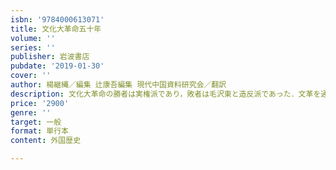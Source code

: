 ```yaml
---
isbn: '9784000613071'
title: 文化大革命五十年
volume: ''
series: ''
publisher: 岩波書店
pubdate: '2019-01-30'
cover: ''
author: 楊継縄／編集 辻康吾編集 現代中国資料研究会／翻訳
description: 文化大革命の勝者は実権派であり，敗者は毛沢東と造反派であった．文革を通じて現代中国の真実に迫る．
price: '2900'
genre: ''
target: 一般
format: 単行本
content: 外国歴史

---
```

